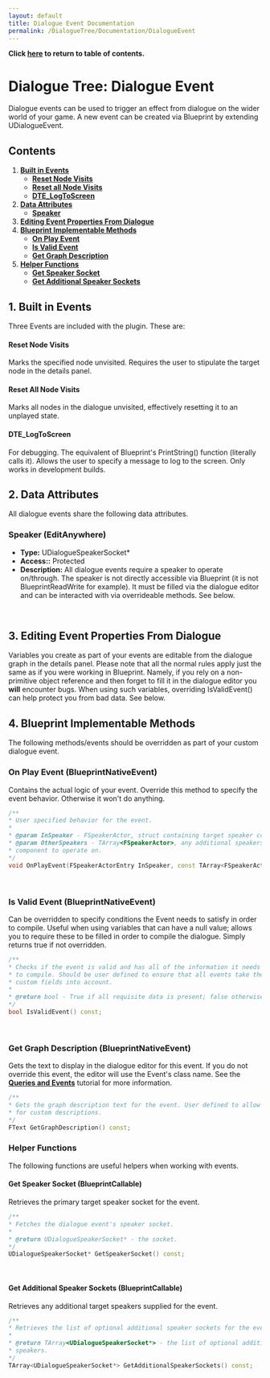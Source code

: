 ```yaml
---
layout: default
title: Dialogue Event Documentation
permalink: /DialogueTree/Documentation/DialogueEvent
---
```

**Click [here](Contents.md) to return to table of contents.** 

# Dialogue Tree: Dialogue Event
Dialogue events can be used to trigger an effect from dialogue on the wider world of your game. A new event can be created via Blueprint by extending UDialogueEvent. 

## Contents 
1. [**Built in Events**](DialogueEvent.md#1-built-in-events)
   * [**Reset Node Visits**](DialogueEvent.md#reset-node-visits)
   * [**Reset all Node Visits**](DialogueEvent.md#reset-all-node-visits)
   * [**DTE_LogToScreen**](DialogueEvent.md#dte_logtoscreen)
2. [**Data Attributes**](DialogueEvent.md#2-data-attributes)
   * [**Speaker**](DialogueEvent.md#speaker-editanywhere)
3. [**Editing Event Properties From Dialogue**](DialogueEvent.md#3-editing-event-properties-from-dialogue)
4. [**Blueprint Implementable Methods**](DialogueEvent.md#4-blueprint-implementable-methods)
   * [**On Play Event**](DialogueEvent.md#on-play-event-blueprintnativeevent)
   * [**Is Valid Event**](DialogueEvent.md#is-valid-event-blueprintnativeevent)
   * [**Get Graph Description**](DialogueEvent.md#get-graph-description-blueprintnativeevent)
5. [**Helper Functions**](DialogueEvent.md#helper-functions)
   * [**Get Speaker Socket**](DialogueEvent.md#get-speaker-socket-blueprintcallable)
   * [**Get Additional Speaker Sockets**](DialogueEvent.md#get-additional-speaker-sockets-blueprintcallable)
  
## 1. Built in Events
Three Events are included with the plugin. These are:
<br>

#### Reset Node Visits
Marks the specified node unvisited. Requires the user to stipulate the target node in the details panel. 
<br>

#### Reset All Node Visits
Marks all nodes in the dialogue unvisited, effectively resetting it to an unplayed state. 
<br>

#### DTE_LogToScreen
For debugging. The equivalent of Blueprint's PrintString() function (literally calls it). Allows the user to specify a message to log to the screen. Only works in development builds. 
<br>


## 2. Data Attributes 
All dialogue events share the following data attributes. 
<br>

### Speaker (EditAnywhere)
* **Type:** UDialogueSpeakerSocket* 
* **Access::** Protected
* **Description:** All dialogue events require a speaker to operate on/through. The speaker is not directly accessible via Blueprint (it is not BlueprintReadWrite for example). It must be filled via the dialogue editor and can be interacted with via overrideable methods. See below. 
<br>

## 3. Editing Event Properties From Dialogue 
Variables you create as part of your events are editable from the dialogue graph in the details panel. Please note that all the normal rules apply just the same as if you were working in Blueprint. Namely, if you rely on a non-primitive object reference and then forget to fill it in the dialogue editor you **will** encounter bugs. When using such variables, overriding IsValidEvent() can help protect you from bad data. See below. 

## 4. Blueprint Implementable Methods 
The following methods/events should be overridden as part of your custom dialogue event.
<br>

### On Play Event (BlueprintNativeEvent)
Contains the actual logic of your event. Override this method to specify the event behavior. Otherwise it won't do anything. 

```cpp
/**
* User specified behavior for the event.
* 
* @param InSpeaker - FSpeakerActor, struct containing target speaker component and actor
* @param OtherSpeakers - TArray<FSpeakerActor>, any additional speakers
* component to operate on. 
*/
void OnPlayEvent(FSpeakerActorEntry InSpeaker, const TArray<FSpeakerActorEntry>& OtherSpeakers);
```
<br>

### Is Valid Event (BlueprintNativeEvent)
Can be overridden to specify conditions the Event needs to satisfy in order to compile. Useful when using variables that can have a null value; allows you to require these to be filled in order to compile the dialogue. Simply returns true if not overridden. 

```cpp
/**
* Checks if the event is valid and has all of the information it needs 
* to compile. Should be user defined to ensure that all events take their
* custom fields into account. 
* 
* @return bool - True if all requisite data is present; false otherwise.
*/
bool IsValidEvent() const;
```
<br>

### Get Graph Description (BlueprintNativeEvent)
Gets the text to display in the dialogue editor for this event. If you do not override this event, the editor will use the Event's class name. See the [**Queries and Events**](../Tutorials/QueriesAndEvents.md) tutorial for more information. 

```cpp
/**
* Gets the graph description text for the event. User defined to allow
* for custom descriptions. 
*/
FText GetGraphDescription() const;
```

### Helper Functions 
The following functions are useful helpers when working with events.

#### Get Speaker Socket (BlueprintCallable)
Retrieves the primary target speaker socket for the event.

```cpp
/**
* Fetches the dialogue event's speaker socket.
*
* @return UDialogueSpeakerSocket* - the socket.
*/
UDialogueSpeakerSocket* GetSpeakerSocket() const;
```
<br>

#### Get Additional Speaker Sockets (BlueprintCallable)

Retrieves any additional target speakers supplied for the event. 

```cpp
/**
* Retrieves the list of optional additional speaker sockets for the event.
*
* @return TArray<UDialogueSpeakerSocket*> - the list of optional additional
* speakers.
*/
TArray<UDialogueSpeakerSocket*> GetAdditionalSpeakerSockets() const;
```
<br>